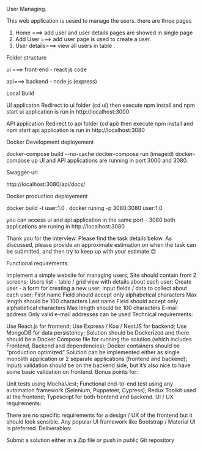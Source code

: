 User Managing.

This web application is uesed to manage the users. there are three pages 

1. Home ===> add user and user details pages are showed in single page 
2. Add User ===> add user page is used to create a user.
3. User details===> view all users in table .


Folder structure

ui ===> front-end - react js code

api===> backend - node js (express)

Local Build

UI applicaton 
Redirect to ui folder (cd ui) then execute npm install and npm start 
ui application is run in http://localhost:3000 


API application
Redirect to api folder (cd api) then execute npm install and npm start 
api application is run in http://localhost:3080 

Docker Development deployement

docker-compose build --no-cache
docker-compose run (imageid)
docker-compose up
UI and API applications are running in port 3000 and 3080.

Swagger-url 

http://localhost:3080/api/docs/


Docker production deployement 

docker build -t user:1.0 .
docker runing -p 3080:3080 user:1.0

you can access ui and api application in the same port - 3080
both applications are runing in http://localhost:3080 


Thank you for the interview. Please find the task details below. As discussed, please provide an approximate estimation on when the task can be submitted, and then try to keep up with your estimate 😊

 

Functional requirements:

Implement a simple website for managing users;
Site should contain from 2 screens:
Users list - table / grid view with details about each user;
Create user - a form for creating a new user;
Input fields / data to collect about each user:
First name
Field should accept only alphabetical characters
Max length should be 100 characters
Last name
Field should accept only alphabetical characters
Max length should be 100 characters
E-mail address
Only valid e-mail addresses can be used
Technical requirements:

Use React.js for frontend;
Use Express / Koa / NestJS for backend;
Use MongoDB for data persistency;
Solution should be Dockerized and there should be a Docker Compose file for running the solution (which includes Frontend, Backend and dependencies);
Docker containers should be “production optimized”
Solution can be implemented either as single monolith application or 2 separate applications (frontend and backend);
Inputs validation should be on the backend side, but it’s also nice to have some basic validation on frontend.
Bonus points for:

Unit tests using Mocha/Jest;
Functional end-to-end test using any automation framework (Selenium, Puppeteer, Cypress);
Redux Toolkit used at the frontend;
Typescript for both frontend and backend.
UI / UX requirements:

There are no specific requirements for a design / UX of the frontend but it should look sensible. Any popular UI framework like Bootstrap / Material UI is preferred.
Deliverables:

Submit a solution either in a Zip file or push in public Git repository